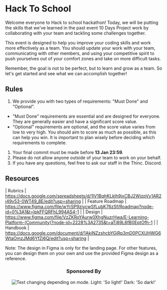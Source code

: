 # Hack To School

Welcome everyone to Hack to school hackathon! Today, we will be putting the skills that we've learned in the past event 10 Days Project work by collaborating with your team and tackling some challenges together.

This event is designed to help you improve your coding skills and work more effectively as a team. You should update your work with your team, communicating with other members, and using your competitive spirit to push yourselves out of your comfort zones and take on more difficult tasks.

Remember, the goal is not to be perfect, but to learn and grow as a team. So let's get started and see what we can accomplish together!

## Rules

1. We provide you with two types of requirements: "Must Done" and "Optional".
- "Must Done" requirements are essential and are designed for everyone. They are generally easier and have a significant score value.
- "Optional" requirements are optional, and the score value varies from low to very high. You should aim to score as much as possible, as this can help you win. It is important to plan wisely before deciding which requirements to complete.
1. Your final commit must be made before **13 Jan 23:59**.
2. Please do not allow anyone outside of your team to work on your behalf.
3. If you have any questions, feel free to ask our staff in the Thinc. Discord.

## Resources

| Rubrics | https://docs.google.com/spreadsheets/d/1lV1BqhKLklh9ixCBJ2WjzpVy1AR2j49v53-0WT49_8E/edit?usp=sharing |
| Feature Roadmap | https://www.figma.com/file/wYrSP9zjycwSfLubK76zSf/Roadmap?node-id=0%3A1&t=lpkFFQRFhL994AS4-1 |
| Design | https://www.figma.com/file/VzZKRoYAurw0XhgNuzrHwa/E-Learning-Platform-(Community)?node-id=2228%3A2735&t=aTj89L6fB0EptOfh-1 |
| Handbook | https://docs.google.com/document/d/1AkiNZzshcbYGiRp3mD0PCXUHWG6WtaOmzJMd6YfZj6Q/edit?usp=sharing |

Note: The design in Figma is only for the landing page. For other features, you can design them on your own and use the provided Figma design as a reference.


<h3 align="center">
Sponsored By
</h3>

<p align="center">
<picture>
  <source media="(prefers-color-scheme: dark)" srcset="https://i.imgur.com/okdL4l1_d.webp?maxwidth=300&fidelity=grand">
  <img alt="Text changing depending on mode. Light: 'So light!' Dark: 'So dark!'" src="https://i.imgur.com/FbC33zA_d.webp?maxwidth=300&fidelity=grand">
</picture>
<p>
